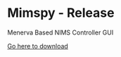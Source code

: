 # Mimspy - Release
Menerva Based NIMS Controller GUI

[Go here to download](https://github.com/National-Geoelectromagnetic-Facility/Mimspy-Release/releases)
